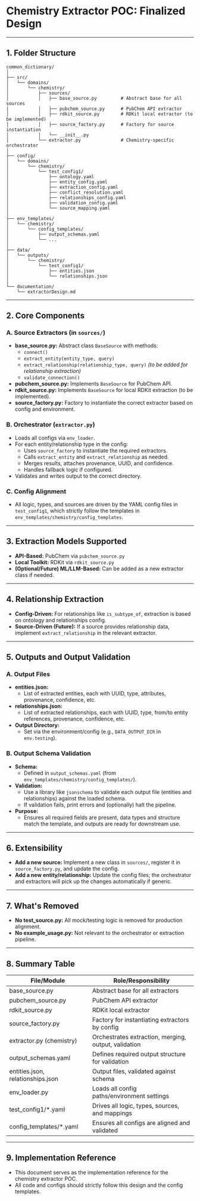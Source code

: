 # Chemistry Extractor POC: Finalized Design

---

## 1. Folder Structure

```
common_dictionary/
│
├── src/
│   └── domains/
│       └── chemistry/
│           ├── sources/
│           │   ├── base_source.py         # Abstract base for all sources
│           │   ├── pubchem_source.py      # PubChem API extractor
│           │   ├── rdkit_source.py        # RDKit local extractor (to be implemented)
│           │   ├── source_factory.py      # Factory for source instantiation
│           │   └── __init__.py
│           └── extractor.py               # Chemistry-specific orchestrator
│
├── config/
│   └── domains/
│       └── chemistry/
│           └── test_config1/
│               ├── ontology.yaml
│               ├── entity_config.yaml
│               ├── extraction_config.yaml
│               ├── conflict_resolution.yaml
│               ├── relationships_config.yaml
│               ├── validation_config.yaml
│               └── source_mapping.yaml
│
├── env_templates/
│   └── chemistry/
│       └── config_templates/
│           ├── output_schemas.yaml
│           └── ...
│
├── data/
│   └── outputs/
│       └── chemistry/
│           └── test_config1/
│               ├── entities.json
│               └── relationships.json
│
└── documentation/
    └── extractorDesign.md
```

---

## 2. Core Components

### A. Source Extractors (in `sources/`)
- **base_source.py:** Abstract class `BaseSource` with methods:
  - `connect()`
  - `extract_entity(entity_type, query)`
  - `extract_relationship(relationship_type, query)` *(to be added for relationship extraction)*
  - `validate_connection()`
- **pubchem_source.py:** Implements `BaseSource` for PubChem API.
- **rdkit_source.py:** Implements `BaseSource` for local RDKit extraction (to be implemented).
- **source_factory.py:** Factory to instantiate the correct extractor based on config and environment.

### B. Orchestrator (`extractor.py`)
- Loads all configs via `env_loader`.
- For each entity/relationship type in the config:
  - Uses `source_factory` to instantiate the required extractors.
  - Calls `extract_entity` and `extract_relationship` as needed.
  - Merges results, attaches provenance, UUID, and confidence.
  - Handles fallback logic if configured.
- Validates and writes output to the correct directory.

### C. Config Alignment
- All logic, types, and sources are driven by the YAML config files in `test_config1`, which strictly follow the templates in `env_templates/chemistry/config_templates`.

---

## 3. Extraction Models Supported

- **API-Based:** PubChem via `pubchem_source.py`
- **Local Toolkit:** RDKit via `rdkit_source.py`
- **(Optional/Future) ML/LLM-Based:** Can be added as a new extractor class if needed.

---

## 4. Relationship Extraction

- **Config-Driven:** For relationships like `is_subtype_of`, extraction is based on ontology and relationships config.
- **Source-Driven (Future):** If a source provides relationship data, implement `extract_relationship` in the relevant extractor.

---

## 5. Outputs and Output Validation

### A. Output Files
- **entities.json:**
  - List of extracted entities, each with UUID, type, attributes, provenance, confidence, etc.
- **relationships.json:**
  - List of extracted relationships, each with UUID, type, from/to entity references, provenance, confidence, etc.
- **Output Directory:**
  - Set via the environment/config (e.g., `DATA_OUTPUT_DIR` in `env.testing`).

### B. Output Schema Validation
- **Schema:**
  - Defined in `output_schemas.yaml` (from `env_templates/chemistry/config_templates/`).
- **Validation:**
  - Use a library like `jsonschema` to validate each output file (entities and relationships) against the loaded schema.
  - If validation fails, print errors and (optionally) halt the pipeline.
- **Purpose:**
  - Ensures all required fields are present, data types and structure match the template, and outputs are ready for downstream use.

---

## 6. Extensibility

- **Add a new source:** Implement a new class in `sources/`, register it in `source_factory.py`, and update the config.
- **Add a new entity/relationship:** Update the config files; the orchestrator and extractors will pick up the changes automatically if generic.

---

## 7. What's Removed

- **No test_source.py:** All mock/testing logic is removed for production alignment.
- **No example_usage.py:** Not relevant to the orchestrator or extraction pipeline.

---

## 8. Summary Table

| File/Module                | Role/Responsibility                                      |
|----------------------------|---------------------------------------------------------|
| base_source.py             | Abstract base for all extractors                        |
| pubchem_source.py          | PubChem API extractor                                   |
| rdkit_source.py            | RDKit local extractor                                   |
| source_factory.py          | Factory for instantiating extractors by config          |
| extractor.py (chemistry)   | Orchestrates extraction, merging, output, validation    |
| output_schemas.yaml        | Defines required output structure for validation        |
| entities.json, relationships.json | Output files, validated against schema           |
| env_loader.py              | Loads all config paths/environment settings             |
| test_config1/*.yaml        | Drives all logic, types, sources, and mappings          |
| config_templates/*.yaml    | Ensures all configs are aligned and validated           |

---

## 9. Implementation Reference

- This document serves as the implementation reference for the chemistry extractor POC.
- All code and configs should strictly follow this design and the config templates. 